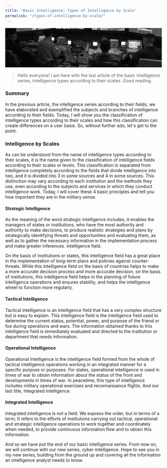 ```yaml
---
title: 'Basic Intelligence: Types of Intelligence by Scale'
permalink: "/types-of-intelligence-by-scale/"
---
```


<img src="/images/olceklerine.png">

> Hello everyone! I am here with the last article of the basic intelligence series, intelligence types according to their scales. Good reading.

### Summary
In the previous article, the intelligence series according to their fields, we have elaborated and exemplified the subjects and branches of intelligence according to their fields. Today, I will show you the classification of intelligence types according to their scales and how this classification can create differences on a user basis. So, without further ado, let's get to the point.

### Intelligence by Scales
As can be understood from the name of intelligence types according to their scales, it is the name given to the classification of intelligence fields according to their scales or levels. This classification is separated from intelligence completely according to the fields that divide intelligence into two, and it is divided into 3 in some sources and 4 in some sources. This distinction may vary according to each institution and the methods they use, even according to the subjects and services in which they conduct intelligence work. Today, I will cover these 4 basic principles and tell you how important they are in the military sense.

#### Strategic Intelligence
As the meaning of the word strategic intelligence includes, it enables the managers of states or institutions, who have the most authority and authority to make decisions, to produce realistic strategies and plans by strategically identifying threats and opportunities and evaluating them, as well as to gather the necessary information in the implementation process and make greater inferences. intelligence field.

On the basis of institutions or states, this intelligence field has a great place in the implementation of long-term plans and policies against counter-threats. While this intelligence field on the basis of countries helps to make a more accurate decision process and more accurate decision, on the basis of institutions, this intelligence field helps in the planning of future intelligence operations and ensures stability, and helps the intelligence wheel to function more regularly.

#### Tactical Intelligence
Tactical intelligence is an intelligence field that has a very complex structure but is easy to explain. This intelligence field is the intelligence field used to determine the current status, potential, power, and purpose of the friend or foe during operations and wars. The information obtained thanks to this intelligence field is immediately evaluated and directed to the institution or department that needs information.

#### Operational Intelligence
Operational Intelligence is the intelligence field formed from the whole of tactical intelligence operations working in an integrated manner for a specific purpose or purposes. For states, operational intelligence is used in times of war to obtain information about the status of the front and developments in times of war. In peacetime, this type of intelligence includes military operational exercises and reconnaissance flights. And our last title, Integrated Intelligence.

#### Integrated Intelligence
Integrated intelligence is not a field. We express the order, but in terms of a term; It refers to the efforts of institutions carrying out tactical, operational and strategic intelligence operations to work together and coordinately when needed, to provide continuous information flow and to obtain this information.

And so we have put the end of our basic intelligence series.
From now on, we will continue with our new series, cyber intelligence. Hope to see you in my new series, building from the ground up and covering all the information an intelligence analyst needs to know.
